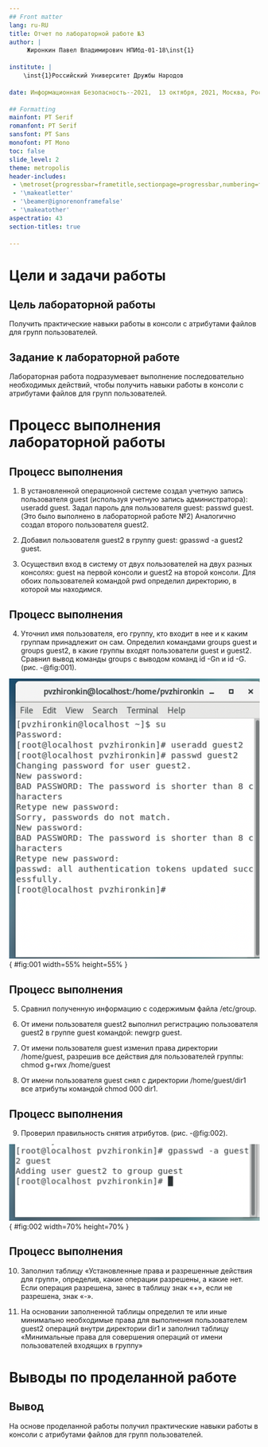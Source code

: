 ```yaml
---
## Front matter
lang: ru-RU
title: Отчет по лабораторной работе №3
author: |
	 Жиронкин Павел Владимирович НПИбд-01-18\inst{1}

institute: |
	\inst{1}Российский Университет Дружбы Народов

date: Информационная Безопасность--2021,  13 октября, 2021, Москва, Россия

## Formatting
mainfont: PT Serif
romanfont: PT Serif
sansfont: PT Sans
monofont: PT Mono
toc: false
slide_level: 2
theme: metropolis
header-includes: 
 - \metroset{progressbar=frametitle,sectionpage=progressbar,numbering=fraction}
 - '\makeatletter'
 - '\beamer@ignorenonframefalse'
 - '\makeatother'
aspectratio: 43
section-titles: true

---
```


# Цели и задачи работы

## Цель лабораторной работы

Получить практические навыки работы в консоли с атрибутами файлов для групп пользователей.

## Задание к лабораторной работе

Лабораторная работа подразумевает выполнение последовательно необходимых действий, чтобы получить навыки работы в консоли с атрибутами файлов для групп пользователей.

# Процесс выполнения лабораторной работы

## Процесс выполнения

1. В установленной операционной системе создал учетную запись пользователя guest (используя учетную запись администратора): useradd guest. Задал пароль для пользователя guest: passwd guest. (Это было выполнено в лабораторной работе №2) Аналогично создал второго пользователя guest2.

2. Добавил пользователя guest2 в группу guest: gpasswd -a guest2 guest.

3. Осуществил вход в систему от двух пользователей на двух разных консолях: guest на первой консоли и guest2 на второй консоли. Для обоих пользователей командой pwd определил директорию, в которой мы находимся.

## Процесс выполнения

4. Уточнил имя пользователя, его группу, кто входит в нее и к каким группам принадлежит он сам. Определил командами groups guest и groups guest2, в какие группы входят пользователи guest и guest2. Сравнил вывод команды groups с выводом команд id -Gn и id -G. (рис. -@fig:001).

![Уточнение информации о пользователях](image/01.png){ #fig:001 width=55% height=55% }


## Процесс выполнения

5. Сравнил полученную информацию с содержимым файла /etc/group.

6. От имени пользователя guest2 выполнил регистрацию пользователя guest2 в группе guest командой:
newgrp guest. 

7. От имени пользователя guest изменил права директории /home/guest, разрешив все действия для пользователей группы: chmod g+rwx /home/guest

8. От имени пользователя guest снял с директории /home/guest/dir1 все атрибуты командой
chmod 000 dir1.

## Процесс выполнения

9.  Проверил правильность снятия атрибутов. (рис. -@fig:002). 

![Проверка правильности снятия атрибутов](image/02.png){ #fig:002 width=70% height=70% }

## Процесс выполнения

10. Заполнил таблицу «Установленные права и разрешенные действия для групп», определив, какие операции разрешены, а какие нет. Если операция разрешена, занес в таблицу знак «+», если не разрешена, знак «-».

11. На основании заполненной таблицы определил те или иные минимально необходимые права для выполнения пользователем guest2 операций внутри директории dir1 и заполнил таблицу «Минимальные права для совершения операций от имени пользователей входящих в группу»

# Выводы по проделанной работе

## Вывод

На основе проделанной работы получил практические навыки работы в консоли с атрибутами файлов для групп пользователей.
